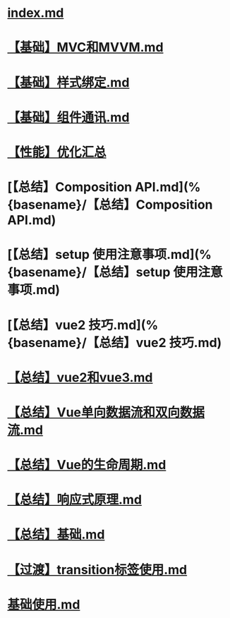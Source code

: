 # [index.md](%{basename}/index.md)

# [【基础】MVC和MVVM.md](%{basename}/【基础】MVC和MVVM.md)

# [【基础】样式绑定.md](%{basename}/【基础】样式绑定.md)

# [【基础】组件通讯.md](%{basename}/【基础】组件通讯.md)

# [【性能】优化汇总](%{basename}/【性能】优化汇总/index.md)

# [【总结】Composition API.md](%{basename}/【总结】Composition API.md)

# [【总结】setup 使用注意事项.md](%{basename}/【总结】setup 使用注意事项.md)

# [【总结】vue2 技巧.md](%{basename}/【总结】vue2 技巧.md)

# [【总结】vue2和vue3.md](%{basename}/【总结】vue2和vue3.md)

# [【总结】Vue单向数据流和双向数据流.md](%{basename}/【总结】Vue单向数据流和双向数据流.md)

# [【总结】Vue的生命周期.md](%{basename}/【总结】Vue的生命周期.md)

# [【总结】响应式原理.md](%{basename}/【总结】响应式原理.md)

# [【总结】基础.md](%{basename}/【总结】基础.md)

# [【过渡】transition标签使用.md](%{basename}/【过渡】transition标签使用.md)

# [基础使用.md](%{basename}/基础使用.md)

